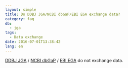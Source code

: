 ```yaml
---
layout: simple
title: Do DDBJ JGA/NCBI dbGaP/EBI EGA exchange data?
category: faq
db:
  - jga
tags: 
  - Data exchange
date: 2016-07-01T13:38:42
lang: en
---
```


[DDBJ JGA](/jga/index-e.html) / [NCBI dbGaP](https://www.ncbi.nlm.nih.gov/gap) / [EBI EGA](https://www.ebi.ac.uk/ega) do not exchange data.    
